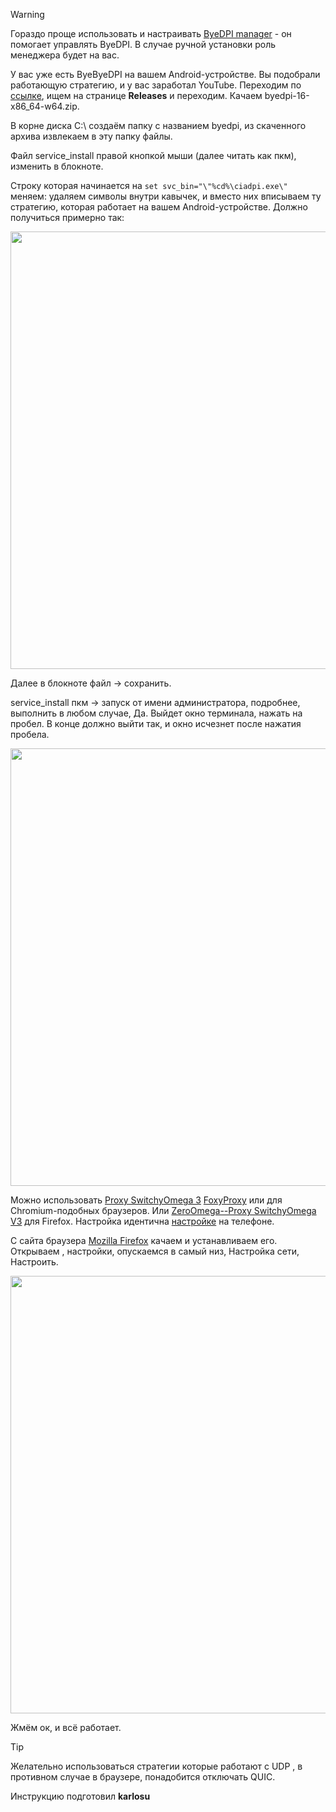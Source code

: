 > [!WARNING]
> Гораздо проще использовать и настраивать [ByeDPI manager](https://github.com/romanvht/ByeDPIManager) - он помогает управлять ByeDPI. В случае ручной установки роль менеджера будет на вас.

У вас уже есть ByeByeDPI на вашем Android-устройстве. Вы подобрали работающую стратегию, и у вас заработал YouTube.
Переходим по [ссылке](https://github.com/spvkgn/byedpi), ищем на странице **Releases**  и переходим. Качаем byedpi-16-x86_64-w64.zip.

В корне диска C:\ создаём папку с названием byedpi, из скаченного архива извлекаем в эту папку файлы.

Файл service_install правой кнопкой мыши (далее читать как пкм), изменить в блокноте.

Строку которая начинается на `set svc_bin="\"%cd%\ciadpi.exe\"` меняем: удаляем символы внутри  кавычек, и вместо них вписываем ту стратегию, которая работает на вашем Android-устройстве. Должно получиться примерно так:

<img src="Pasted image 20250321232408.png" width="700">

Далее в блокноте файл -> сохранить.

service_install пкм -> запуск от имени администратора, подробнее, выполнить в любом случае, Да.
Выйдет окно терминала, нажать на пробел. В конце должно выйти так, и окно исчезнет после нажатия пробела.


<img src="Pasted image 20250321232617.png" width="700">

Можно использовать [Proxy SwitchyOmega 3](https://chromewebstore.google.com/detail/proxy-switchyomega-3-zero/pfnededegaaopdmhkdmcofjmoldfiped?hl=ru&utm_source=ext_sidebar) [FoxyProxy](https://chromewebstore.google.com/detail/foxyproxy/gcknhkkoolaabfmlnjonogaaifnjlfnp?hl=ru&utm_source=ext_sidebar) или  для Chromium-подобных браузеров. Или [ZeroOmega--Proxy SwitchyOmega V3](https://addons.mozilla.org/ru/firefox/addon/zeroomega/?utm_source=addons.mozilla.org&utm_medium=referral&utm_content=search) для Firefox.
Настройка идентична [настройке](features.md#расширения) на телефоне.

C сайта браузера [Mozilla Firefox](https://www.mozilla.org/ru/firefox/download/thanks/) качаем и  устанавливаем его.
Открываем , настройки, опускаемся в самый низ, Настройка сети, Настроить.

<img src="Pasted image 20250321233320.png" width="700">

Жмём ок, и всё работает.

> [!TIP]
> Желательно использоваться стратегии которые работают с UDP , в противном случае в браузере, понадобится отключать QUIC. 

Инструкцию подготовил **karlosu**